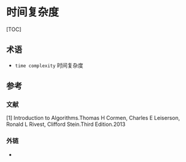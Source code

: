 # 时间复杂度

[TOC]

## 术语

- `time complexity` 时间复杂度



## 参考

### 文献

[1] Introduction to Algorithms.Thomas H Cormen, Charles E Leiserson, Ronald L Rivest, Clifford Stein.Third Edition.2013

### 外链

- 

